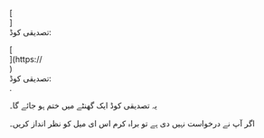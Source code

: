 [<br host>]<br action>تصدیقی کوڈ:<br code>

[<br host>](https://<br host>)<br action>تصدیقی کوڈ:<br code>.

یہ تصدیقی کوڈ ایک گھنٹے میں ختم ہو جائے گا۔

اگر آپ نے درخواست نہیں دی ہے تو براہ کرم اس ای میل کو نظر انداز کریں۔